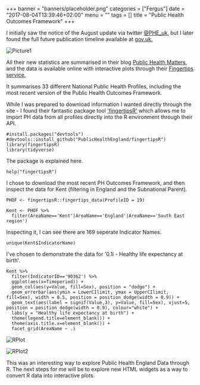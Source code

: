 +++
banner = "banners/placeholder.png"
categories = ["Fergus"]
date = "2017-08-04T13:39:46+02:00"
menu = ""
tags = []
title = "Public Health Outcomes Framework"
+++

I initially saw the notice of the August update via twitter
[@PHE_uk](https://twitter.com/PHE_uk), but I later found the full
future publication timeline available at
[gov.uk.](https://www.gov.uk/government/organisations/public-health-england/about/statistics)

![Picture1](https://fergustaylor.github.io/Public-Health-Outcomes-Framework/2.png)

All their new statistics are summarised in their blog [Public Health
Matters](https://publichealthmatters.blog.gov.uk/), and the data is available
online with interactive plots through their [Fingertips
service.](https://fingertips.phe.org.uk/)

It summarises 33 different National Public Health Profiles, including
the most recent version of the Public Health Outcomes Framework.

While I was prepared to download information I wanted directly through
the site - I found their fantastic package tool
['fingertipsR'](https://github.com/PublicHealthEngland/fingertipsR)
which allows me to import PH data from all profiles directly into the R
environment through their API.

    #install.packages("devtools")
    #devtools::install_github("PublicHealthEngland/fingertipsR")
    library(fingertipsR)
    library(tidyverse)

The package is explained here.

    help("fingertipsR")

I chose to download the most recent PH Outcomes Framework, and then
inspect the data for Kent (filtering in England and the Subnational
Parent).

    PHOF <- fingertipsR::fingertips_data(ProfileID = 19)

    Kent <- PHOF %>%
      filter(AreaName=='Kent'|AreaName=='England'|AreaName=='South East region')

Inspecting it, I can see there are 169 seperate Indicator Names.

    unique(Kent$IndicatorName)

I've chosen to demonstrate the data for '0.1i - Healthy life expectancy
at birth'.

    Kent %>%
      filter(IndicatorID=='90362') %>%
      ggplot(aes(x=Timeperiod)) +
      geom_col(aes(y=Value, fill=Sex), position = "dodge") +
      geom_errorbar(aes(ymin = LowerCIlimit, ymax = UpperCIlimit, fill=Sex), width = 0.5, position = position_dodge(width = 0.9)) +
      geom_text(aes(label = signif(Value,3), y=Value, fill=Sex), vjust=5, position = position_dodge(width = 0.9), colour="white") +
      labs(y = "Healthy life expectancy at birth") +
      theme(legend.title=element_blank()) +
      theme(axis.title.x=element_blank()) +
      facet_grid(AreaName ~ .)

![RPlot](https://fergustaylor.github.io/Public-Health-Outcomes-Framework/Rplot.png)

![RPlot2](https://fergustaylor.github.io/Public-Health-Outcomes-Framework/output2.gif)

This was an interesting way to explore Public Health England Data
through R. The next steps for me will be to explore new HTML widgets as
a way to convert R data into interactive plots.
